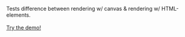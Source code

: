 Tests difference between rendering w/ canvas & rendering w/ HTML-elements.
<br><br>
[Try the demo!](https://upperci.github.io/TS-render-testing/)